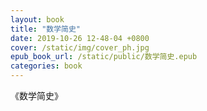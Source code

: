 ```yaml
---
layout: book
title: "数学简史"
date: 2019-10-26 12-48-04 +0800
cover: /static/img/cover_ph.jpg
epub_book_url: /static/public/数学简史.epub
categories: book
---
```


《数学简史》